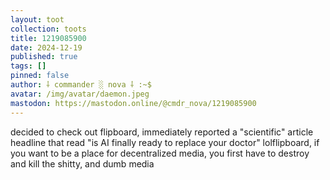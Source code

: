 ```yaml
---
layout: toot
collection: toots
title: 1219085900
date: 2024-12-19
published: true
tags: []
pinned: false
author: ⸸ commander ░ nova ⸸ :~$
avatar: /img/avatar/daemon.jpeg
mastodon: https://mastodon.online/@cmdr_nova/1219085900
---
```


decided to check out flipboard, immediately reported a "scientific" article headline that read "is AI finally ready to replace your doctor" lolflipboard, if you want to be a place for decentralized media, you first have to destroy and kill the shitty, and dumb media
